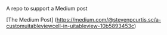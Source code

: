 A repo to support a Medium post

[The Medium Post] (https://medium.com/@stevenpcurtis.sc/a-customuitableviewcell-in-uitableview-10b5893453c)
